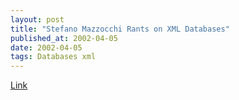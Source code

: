 ```yaml
---
layout: post
title: "Stefano Mazzocchi Rants on XML Databases"
published_at: 2002-04-05
date: 2002-04-05
tags: Databases xml
---
```


[Link](http://marc.theaimsgroup.com/?l=xml-cocoon-dev&m=100716766209164&w=2)  